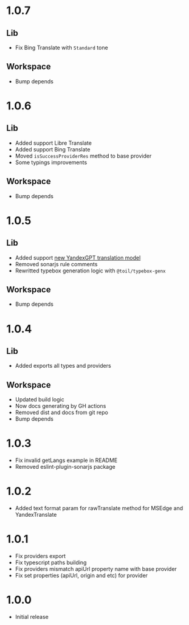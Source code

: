 # 1.0.7

## Lib

- Fix Bing Translate with `Standard` tone

## Workspace

- Bump depends

# 1.0.6

## Lib

- Added support Libre Translate
- Added support Bing Translate
- Moved `isSuccessProviderRes` method to base provider
- Some typings improvements

## Workspace

- Bump depends

# 1.0.5

## Lib

- Added support [new YandexGPT translation model](https://habr.com/ru/companies/yandex/articles/884416/)
- Removed sonarjs rule comments
- Rewritted typebox generation logic with `@toil/typebox-genx`

## Workspace

- Bump depends

# 1.0.4

## Lib

- Added exports all types and providers

## Workspace

- Updated build logic
- Now docs generating by GH actions
- Removed dist and docs from git repo
- Bump depends

# 1.0.3

- Fix invalid getLangs example in README
- Removed eslint-plugin-sonarjs package

# 1.0.2

- Added text format param for rawTranslate method for MSEdge and YandexTranslate

# 1.0.1

- Fix providers export
- Fix typescript paths building
- Fix providers mismatch apiUrl property name with base provider
- Fix set properties (apiUrl, origin and etc) for provider

# 1.0.0

- Initial release
